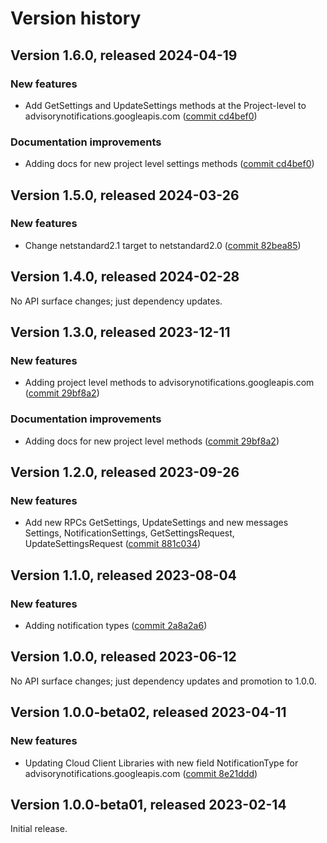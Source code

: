 # Version history

## Version 1.6.0, released 2024-04-19

### New features

- Add GetSettings and UpdateSettings methods at the Project-level to advisorynotifications.googleapis.com ([commit cd4bef0](https://github.com/googleapis/google-cloud-dotnet/commit/cd4bef0c7b9994dd3e3b0291e9ed566f4d9019c5))

### Documentation improvements

- Adding docs for new project level settings methods ([commit cd4bef0](https://github.com/googleapis/google-cloud-dotnet/commit/cd4bef0c7b9994dd3e3b0291e9ed566f4d9019c5))

## Version 1.5.0, released 2024-03-26

### New features

- Change netstandard2.1 target to netstandard2.0 ([commit 82bea85](https://github.com/googleapis/google-cloud-dotnet/commit/82bea850661975b9750ac30753528cc9d2e05240))

## Version 1.4.0, released 2024-02-28

No API surface changes; just dependency updates.

## Version 1.3.0, released 2023-12-11

### New features

- Adding project level methods to advisorynotifications.googleapis.com ([commit 29bf8a2](https://github.com/googleapis/google-cloud-dotnet/commit/29bf8a20cc122f75ffc064bb58b26447bf408b91))

### Documentation improvements

- Adding docs for new project level methods ([commit 29bf8a2](https://github.com/googleapis/google-cloud-dotnet/commit/29bf8a20cc122f75ffc064bb58b26447bf408b91))

## Version 1.2.0, released 2023-09-26

### New features

- Add new RPCs GetSettings, UpdateSettings and new messages Settings, NotificationSettings, GetSettingsRequest, UpdateSettingsRequest ([commit 881c034](https://github.com/googleapis/google-cloud-dotnet/commit/881c034c42c222894a705b52fb99d42cbe956327))

## Version 1.1.0, released 2023-08-04

### New features

- Adding notification types ([commit 2a8a2a6](https://github.com/googleapis/google-cloud-dotnet/commit/2a8a2a66470a14a906c8d56d3ab2544fe279ceba))

## Version 1.0.0, released 2023-06-12

No API surface changes; just dependency updates and promotion to 1.0.0.

## Version 1.0.0-beta02, released 2023-04-11

### New features

- Updating Cloud Client Libraries with new field NotificationType for advisorynotifications.googleapis.com ([commit 8e21ddd](https://github.com/googleapis/google-cloud-dotnet/commit/8e21ddd0331e891b499e4d4d14b24bddc63e05c3))

## Version 1.0.0-beta01, released 2023-02-14

Initial release.
